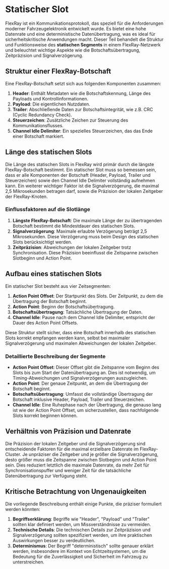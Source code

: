 
# Statischer Slot

FlexRay ist ein Kommunikationsprotokoll, das speziell für die Anforderungen moderner Fahrzeugelektronik entwickelt wurde. Es bietet eine hohe Datenrate und eine deterministische Datenübertragung, was es ideal für sicherheitskritische Anwendungen macht. Dieser Teil behandelt die Struktur und Funktionsweise des **statischen Segments** in einem FlexRay-Netzwerk und beleuchtet wichtige Aspekte wie die Botschaftsübertragung, Zeitpräzision und Signalverzögerung.

## Struktur einer FlexRay-Botschaft

Eine FlexRay-Botschaft setzt sich aus folgenden Komponenten zusammen:

1. **Header**: Enthält Metadaten wie die Botschaftskennung, Länge des Payloads und Kontrollinformationen.
2. **Payload**: Die eigentlichen Nutzdaten.
3. **Trailer**: Abschließende Daten zur Botschaftsintegrität, wie z.B. CRC (Cyclic Redundancy Check).
4. **Steuerzeichen**: Zusätzliche Zeichen zur Steuerung des Kommunikationsflusses.
5. **Channel Idle Delimiter**: Ein spezielles Steuerzeichen, das das Ende einer Botschaft markiert.

## Länge des statischen Slots

Die Länge des statischen Slots in FlexRay wird primär durch die längste FlexRay-Botschaft bestimmt. Ein statischer Slot muss so bemessen sein, dass er alle Komponenten der Botschaft (Header, Payload, Trailer und Steuerzeichen) sowie den Channel Idle Delimiter vollständig aufnehmen kann. Ein weiterer wichtiger Faktor ist die Signalverzögerung, die maximal 2,5 Mikrosekunden betragen darf, sowie die Präzision der lokalen Zeitgeber der FlexRay-Knoten.

### Einflussfaktoren auf die Slotlänge

1. **Längste FlexRay-Botschaft**: Die maximale Länge der zu übertragenden Botschaft bestimmt die Mindestdauer des statischen Slots.
2. **Signalverzögerung**: Maximale erlaubte Verzögerung beträgt 2,5 Mikrosekunden. Diese Verzögerung muss beim Design des statischen Slots berücksichtigt werden.
3. **Zeitpräzision**: Abweichungen der lokalen Zeitgeber trotz Synchronisation. Diese Präzision beeinflusst die Zeitspanne zwischen Slotbeginn und Action Point.

## Aufbau eines statischen Slots

Ein statischer Slot besteht aus vier Zeitsegmenten:

1. **Action Point Offset**: Der Startpunkt des Slots. Der Zeitpunkt, zu dem die Übertragung der Botschaft beginnt.
2. **Action Point**: Beginn der Botschaftsübertragung.
3. **Botschaftsübertragung**: Tatsächliche Übertragung der Daten.
4. **Channel Idle**: Pause nach dem Channel Idle Delimiter, entspricht der Dauer des Action Point Offsets.

Diese Struktur stellt sicher, dass eine Botschaft innerhalb des statischen Slots korrekt empfangen werden kann, selbst bei maximaler Signalverzögerung und maximalen Abweichungen der lokalen Zeitgeber.

### Detaillierte Beschreibung der Segmente

- **Action Point Offset**: Dieser Offset gibt die Zeitspanne vom Beginn des Slots bis zum Start der Datenübertragung an. Dies ist notwendig, um Timing-Abweichungen und Signalverzögerungen auszugleichen.
- **Action Point**: Der genaue Zeitpunkt, an dem die Übertragung der Botschaft beginnt.
- **Botschaftsübertragung**: Umfasst die vollständige Übertragung der Botschaft inklusive Header, Payload, Trailer und Steuerzeichen.
- **Channel Idle**: Eine Ruhephase nach der Übertragung, die genauso lang ist wie der Action Point Offset, um sicherzustellen, dass nachfolgende Slots korrekt beginnen können.

## Verhältnis von Präzision und Datenrate

Die Präzision der lokalen Zeitgeber und die Signalverzögerung sind entscheidende Faktoren für die maximal erzielbare Datenrate im FlexRay-Cluster. Je unpräziser die Zeitgeber und je größer die Signalverzögerung, desto größer muss die Zeitspanne zwischen Slotbeginn und Action Point sein. Dies reduziert letztlich die maximale Datenrate, da mehr Zeit für Synchronisationspuffer und weniger Zeit für die tatsächliche Datenübertragung zur Verfügung steht.

## Kritische Betrachtung von Ungenauigkeiten

Die vorliegende Beschreibung enthält einige Punkte, die präziser formuliert werden könnten:

1. **Begriffserklärung**: Begriffe wie "Header", "Payload" und "Trailer" sollten klar definiert werden, um Missverständnisse zu vermeiden.
2. **Technische Details**: Die technischen Details zur Zeitpräzision und Signalverzögerung sollten spezifiziert werden, um ihre praktischen Auswirkungen besser zu verdeutlichen.
3. **Determinismus**: Der Begriff "deterministisch" sollte genauer erklärt werden, insbesondere im Kontext von Echtzeitsystemen, um die Bedeutung für die Zuverlässigkeit und Sicherheit im Fahrzeug zu unterstreichen.

